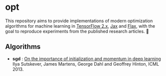 # opt
This repository aims to provide implementations of modern optimization algorithms for machine learning in [TensorFlow 2.x](https://github.com/tensorflow/tensorflow), [Jax](https://github.com/google/jax) and [Flax](https://github.com/google/flax), with the goal to reproduce experiments from the published research articles. :rocket:

## Algorithms
* **sgd** : [On the importance of initialization and momentum in deep learning](http://proceedings.mlr.press/v28/sutskever13.pdf)
Ilya Sutskever, James Martens, George Dahl and Geoffrey Hinton, ICML 2013.
